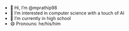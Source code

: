 - 👋 Hi, I’m @mprathip98
- 👀 I’m interested in computer science with a touch of AI
- 🌱 I’m currently in high school
- 😄 Pronouns: he/his/him

<!---
mprathip98/mprathip98 is a ✨ special ✨ repository because its `README.md` (this file) appears on your GitHub profile.
You can click the Preview link to take a look at your changes.
--->
